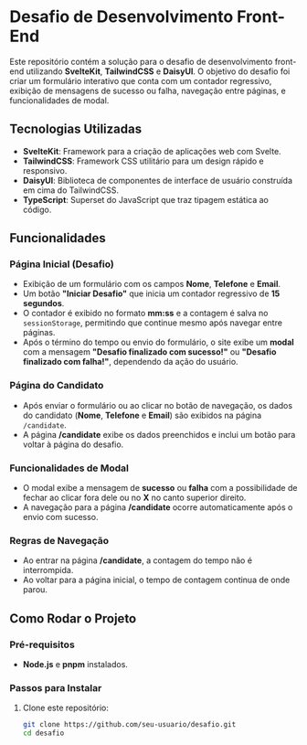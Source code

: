 # Desafio de Desenvolvimento Front-End

Este repositório contém a solução para o desafio de desenvolvimento front-end utilizando **SvelteKit**, **TailwindCSS** e **DaisyUI**. O objetivo do desafio foi criar um formulário interativo que conta com um contador regressivo, exibição de mensagens de sucesso ou falha, navegação entre páginas, e funcionalidades de modal.

## Tecnologias Utilizadas

- **SvelteKit**: Framework para a criação de aplicações web com Svelte.
- **TailwindCSS**: Framework CSS utilitário para um design rápido e responsivo.
- **DaisyUI**: Biblioteca de componentes de interface de usuário construída em cima do TailwindCSS.
- **TypeScript**: Superset do JavaScript que traz tipagem estática ao código.

## Funcionalidades

### Página Inicial (Desafio)

- Exibição de um formulário com os campos **Nome**, **Telefone** e **Email**.
- Um botão **"Iniciar Desafio"** que inicia um contador regressivo de **15 segundos**.
- O contador é exibido no formato **mm:ss** e a contagem é salva no `sessionStorage`, permitindo que continue mesmo após navegar entre páginas.
- Após o término do tempo ou envio do formulário, o site exibe um **modal** com a mensagem **"Desafio finalizado com sucesso!"** ou **"Desafio finalizado com falha!"**, dependendo da ação do usuário.

### Página do Candidato

- Após enviar o formulário ou ao clicar no botão de navegação, os dados do candidato (**Nome**, **Telefone** e **Email**) são exibidos na página `/candidate`.
- A página **/candidate** exibe os dados preenchidos e inclui um botão para voltar à página do desafio.

### Funcionalidades de Modal

- O modal exibe a mensagem de **sucesso** ou **falha** com a possibilidade de fechar ao clicar fora dele ou no **X** no canto superior direito.
- A navegação para a página **/candidate** ocorre automaticamente após o envio com sucesso.

### Regras de Navegação

- Ao entrar na página **/candidate**, a contagem do tempo não é interrompida.
- Ao voltar para a página inicial, o tempo de contagem continua de onde parou.

## Como Rodar o Projeto

### Pré-requisitos

- **Node.js** e **pnpm** instalados.

### Passos para Instalar

1. Clone este repositório:

   ```bash
   git clone https://github.com/seu-usuario/desafio.git
   cd desafio
